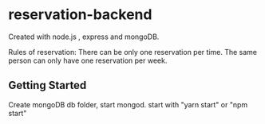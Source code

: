 # reservation-backend
Created with node.js , express and mongoDB.

Rules of reservation:
There can be only one reservation per time.
The same person can only have one reservation per week.

## Getting Started
Create mongoDB db folder, start mongod.
start with "yarn start" or "npm start"
